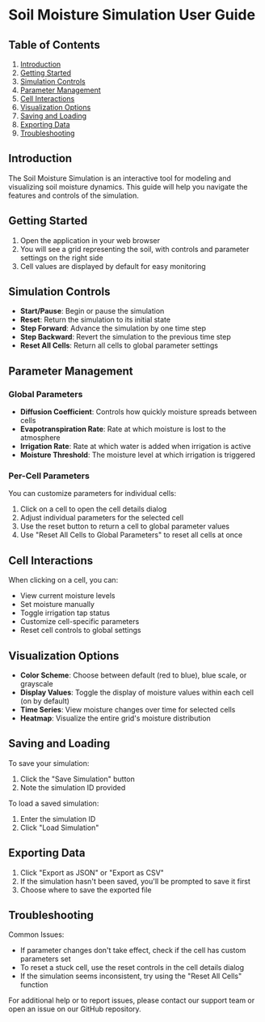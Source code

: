 # Soil Moisture Simulation User Guide

## Table of Contents

1. [Introduction](#introduction)
2. [Getting Started](#getting-started)
3. [Simulation Controls](#simulation-controls)
4. [Parameter Management](#parameter-management)
5. [Cell Interactions](#cell-interactions)
6. [Visualization Options](#visualization-options)
7. [Saving and Loading](#saving-and-loading)
8. [Exporting Data](#exporting-data)
9. [Troubleshooting](#troubleshooting)

## Introduction

The Soil Moisture Simulation is an interactive tool for modeling and visualizing soil moisture dynamics. This guide will help you navigate the features and controls of the simulation.

## Getting Started

1. Open the application in your web browser
2. You will see a grid representing the soil, with controls and parameter settings on the right side
3. Cell values are displayed by default for easy monitoring

## Simulation Controls

- **Start/Pause**: Begin or pause the simulation
- **Reset**: Return the simulation to its initial state
- **Step Forward**: Advance the simulation by one time step
- **Step Backward**: Revert the simulation to the previous time step
- **Reset All Cells**: Return all cells to global parameter settings

## Parameter Management

### Global Parameters
- **Diffusion Coefficient**: Controls how quickly moisture spreads between cells
- **Evapotranspiration Rate**: Rate at which moisture is lost to the atmosphere
- **Irrigation Rate**: Rate at which water is added when irrigation is active
- **Moisture Threshold**: The moisture level at which irrigation is triggered

### Per-Cell Parameters
You can customize parameters for individual cells:
1. Click on a cell to open the cell details dialog
2. Adjust individual parameters for the selected cell
3. Use the reset button to return a cell to global parameter values
4. Use "Reset All Cells to Global Parameters" to reset all cells at once

## Cell Interactions

When clicking on a cell, you can:
- View current moisture levels
- Set moisture manually
- Toggle irrigation tap status
- Customize cell-specific parameters
- Reset cell controls to global settings

## Visualization Options

- **Color Scheme**: Choose between default (red to blue), blue scale, or grayscale
- **Display Values**: Toggle the display of moisture values within each cell (on by default)
- **Time Series**: View moisture changes over time for selected cells
- **Heatmap**: Visualize the entire grid's moisture distribution

## Saving and Loading

To save your simulation:
1. Click the "Save Simulation" button
2. Note the simulation ID provided

To load a saved simulation:
1. Enter the simulation ID
2. Click "Load Simulation"

## Exporting Data

1. Click "Export as JSON" or "Export as CSV"
2. If the simulation hasn't been saved, you'll be prompted to save it first
3. Choose where to save the exported file

## Troubleshooting

Common Issues:
- If parameter changes don't take effect, check if the cell has custom parameters set
- To reset a stuck cell, use the reset controls in the cell details dialog
- If the simulation seems inconsistent, try using the "Reset All Cells" function

For additional help or to report issues, please contact our support team or open an issue on our GitHub repository.
